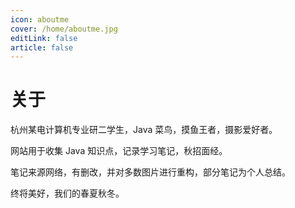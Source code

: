 ```yaml
---
icon: aboutme
cover: /home/aboutme.jpg
editLink: false
article: false
---
```


# 关于

杭州某电计算机专业研二学生，Java 菜鸟，摸鱼王者，摄影爱好者。

网站用于收集 Java 知识点，记录学习笔记，秋招面经。

笔记来源网络，有删改，并对多数图片进行重构，部分笔记为个人总结。

终将美好，我们的春夏秋冬。

